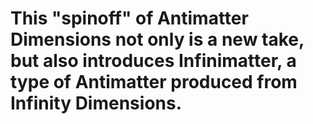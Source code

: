 # This "spinoff" of Antimatter Dimensions not only is a new take, but also introduces Infinimatter, a type of Antimatter produced from Infinity Dimensions.
